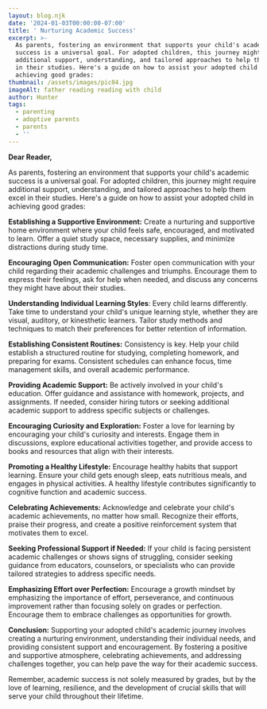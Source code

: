 ```yaml
---
layout: blog.njk
date: '2024-01-03T00:00:00-07:00'
title: ' Nurturing Academic Success'
excerpt: >-
  As parents, fostering an environment that supports your child's academic
  success is a universal goal. For adopted children, this journey might require
  additional support, understanding, and tailored approaches to help them excel
  in their studies. Here's a guide on how to assist your adopted child in
  achieving good grades:
thumbnail: /assets/images/pic04.jpg
imageAlt: father reading reading with child
author: Hunter
tags:
  - parenting
  - adoptive parents
  - parents
  - ''
---
```

**Dear Reader,**

As parents, fostering an environment that supports your child's academic success is a universal goal. For adopted children, this journey might require additional support, understanding, and tailored approaches to help them excel in their studies. Here's a guide on how to assist your adopted child in achieving good grades:

**Establishing a Supportive Environment:** Create a nurturing and supportive home environment where your child feels safe, encouraged, and motivated to learn. Offer a quiet study space, necessary supplies, and minimize distractions during study time.

**Encouraging Open Communication:** Foster open communication with your child regarding their academic challenges and triumphs. Encourage them to express their feelings, ask for help when needed, and discuss any concerns they might have about their studies.

**Understanding Individual Learning Styles**: Every child learns differently. Take time to understand your child's unique learning style, whether they are visual, auditory, or kinesthetic learners. Tailor study methods and techniques to match their preferences for better retention of information.

**Establishing Consistent Routines:** Consistency is key. Help your child establish a structured routine for studying, completing homework, and preparing for exams. Consistent schedules can enhance focus, time management skills, and overall academic performance.

**Providing Academic Support:** Be actively involved in your child's education. Offer guidance and assistance with homework, projects, and assignments. If needed, consider hiring tutors or seeking additional academic support to address specific subjects or challenges.

**Encouraging Curiosity and Exploration:** Foster a love for learning by encouraging your child's curiosity and interests. Engage them in discussions, explore educational activities together, and provide access to books and resources that align with their interests.

**Promoting a Healthy Lifestyle:** Encourage healthy habits that support learning. Ensure your child gets enough sleep, eats nutritious meals, and engages in physical activities. A healthy lifestyle contributes significantly to cognitive function and academic success.

**Celebrating Achievements:** Acknowledge and celebrate your child's academic achievements, no matter how small. Recognize their efforts, praise their progress, and create a positive reinforcement system that motivates them to excel.

**Seeking Professional Support if Needed:** If your child is facing persistent academic challenges or shows signs of struggling, consider seeking guidance from educators, counselors, or specialists who can provide tailored strategies to address specific needs.

**Emphasizing Effort over Perfection:** Encourage a growth mindset by emphasizing the importance of effort, perseverance, and continuous improvement rather than focusing solely on grades or perfection. Encourage them to embrace challenges as opportunities for growth.

**Conclusion:**
Supporting your adopted child's academic journey involves creating a nurturing environment, understanding their individual needs, and providing consistent support and encouragement. By fostering a positive and supportive atmosphere, celebrating achievements, and addressing challenges together, you can help pave the way for their academic success.

Remember, academic success is not solely measured by grades, but by the love of learning, resilience, and the development of crucial skills that will serve your child throughout their lifetime.
